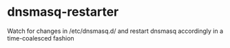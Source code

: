 # dnsmasq-restarter
Watch for changes in /etc/dnsmasq.d/ and restart dnsmasq accordingly in a time-coalesced fashion
